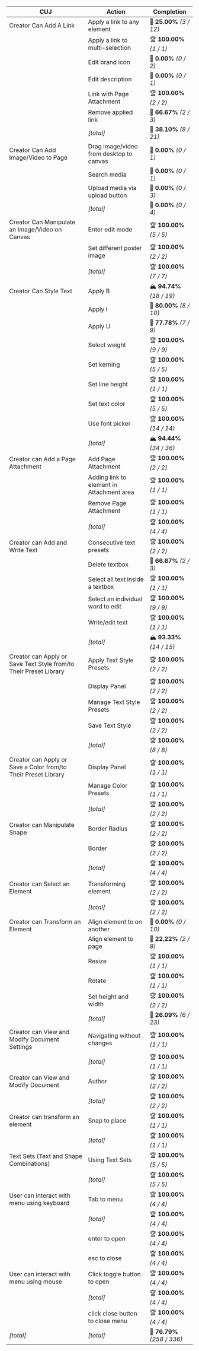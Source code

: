 | **CUJ**                                                           | **Action**                                | **Completion**              |
| ----------------------------------------------------------------- | ----------------------------------------- | --------------------------- |
| Creator Can Add A Link                                            | Apply a link to any element               | 🚨 **25.00%** *(3 / 12)*    |
|                                                                   | Apply a link to multi-selection           | 🏆 **100.00%** *(1 / 1)*    |
|                                                                   | Edit brand icon                           | 🚨 **0.00%** *(0 / 2)*      |
|                                                                   | Edit description                          | 🚨 **0.00%** *(0 / 1)*      |
|                                                                   | Link with Page Attachment                 | 🏆 **100.00%** *(2 / 2)*    |
|                                                                   | Remove applied link                       | 🛴 **66.67%** *(2 / 3)*     |
|                                                                   | *[total]*                                 | 🚨 **38.10%** *(8 / 21)*    |
| Creator Can Add Image/Video to Page                               | Drag image/video from desktop to canvas   | 🚨 **0.00%** *(0 / 1)*      |
|                                                                   | Search media                              | 🚨 **0.00%** *(0 / 1)*      |
|                                                                   | Upload media via upload button            | 🚨 **0.00%** *(0 / 3)*      |
|                                                                   | *[total]*                                 | 🚨 **0.00%** *(0 / 4)*      |
| Creator Can Manipulate an Image/Video on Canvas                   | Enter edit mode                           | 🏆 **100.00%** *(5 / 5)*    |
|                                                                   | Set different poster image                | 🏆 **100.00%** *(2 / 2)*    |
|                                                                   | *[total]*                                 | 🏆 **100.00%** *(7 / 7)*    |
| Creator Can Style Text                                            | Apply B                                   | 🏔️ **94.74%** *(18 / 19)*  |
|                                                                   | Apply I                                   | 🛴 **80.00%** *(8 / 10)*    |
|                                                                   | Apply U                                   | 🛴 **77.78%** *(7 / 9)*     |
|                                                                   | Select weight                             | 🏆 **100.00%** *(9 / 9)*    |
|                                                                   | Set kerning                               | 🏆 **100.00%** *(5 / 5)*    |
|                                                                   | Set line height                           | 🏆 **100.00%** *(1 / 1)*    |
|                                                                   | Set text color                            | 🏆 **100.00%** *(5 / 5)*    |
|                                                                   | Use font picker                           | 🏆 **100.00%** *(14 / 14)*  |
|                                                                   | *[total]*                                 | 🏔️ **94.44%** *(34 / 36)*  |
| Creator can Add a Page Attachment                                 | Add Page Attachment                       | 🏆 **100.00%** *(2 / 2)*    |
|                                                                   | Adding link to element in Attachment area | 🏆 **100.00%** *(1 / 1)*    |
|                                                                   | Remove Page Attachment                    | 🏆 **100.00%** *(1 / 1)*    |
|                                                                   | *[total]*                                 | 🏆 **100.00%** *(4 / 4)*    |
| Creator can Add and Write Text                                    | Consecutive text presets                  | 🏆 **100.00%** *(2 / 2)*    |
|                                                                   | Delete textbox                            | 🛴 **66.67%** *(2 / 3)*     |
|                                                                   | Select all text inside a textbox          | 🏆 **100.00%** *(1 / 1)*    |
|                                                                   | Select an individual word to edit         | 🏆 **100.00%** *(9 / 9)*    |
|                                                                   | Write/edit text                           | 🏆 **100.00%** *(1 / 1)*    |
|                                                                   | *[total]*                                 | 🏔️ **93.33%** *(14 / 15)*  |
| Creator can Apply or Save Text Style from/to Their Preset Library | Apply Text Style Presets                  | 🏆 **100.00%** *(2 / 2)*    |
|                                                                   | Display Panel                             | 🏆 **100.00%** *(2 / 2)*    |
|                                                                   | Manage Text Style Presets                 | 🏆 **100.00%** *(2 / 2)*    |
|                                                                   | Save Text Style                           | 🏆 **100.00%** *(2 / 2)*    |
|                                                                   | *[total]*                                 | 🏆 **100.00%** *(8 / 8)*    |
| Creator can Apply or Save a Color from/to Their Preset Library    | Display Panel                             | 🏆 **100.00%** *(1 / 1)*    |
|                                                                   | Manage Color Presets                      | 🏆 **100.00%** *(1 / 1)*    |
|                                                                   | *[total]*                                 | 🏆 **100.00%** *(2 / 2)*    |
| Creator can Manipulate Shape                                      | Border Radius                             | 🏆 **100.00%** *(2 / 2)*    |
|                                                                   | Border                                    | 🏆 **100.00%** *(2 / 2)*    |
|                                                                   | *[total]*                                 | 🏆 **100.00%** *(4 / 4)*    |
| Creator can Select an Element                                     | Transforming element                      | 🏆 **100.00%** *(2 / 2)*    |
|                                                                   | *[total]*                                 | 🏆 **100.00%** *(2 / 2)*    |
| Creator can Transform an Element                                  | Align element to on another               | 🚨 **0.00%** *(0 / 10)*     |
|                                                                   | Align element to page                     | 🚨 **22.22%** *(2 / 9)*     |
|                                                                   | Resize                                    | 🏆 **100.00%** *(1 / 1)*    |
|                                                                   | Rotate                                    | 🏆 **100.00%** *(1 / 1)*    |
|                                                                   | Set height and width                      | 🏆 **100.00%** *(2 / 2)*    |
|                                                                   | *[total]*                                 | 🚨 **26.09%** *(6 / 23)*    |
| Creator can View and Modify Document Settings                     | Navigating without changes                | 🏆 **100.00%** *(1 / 1)*    |
|                                                                   | *[total]*                                 | 🏆 **100.00%** *(1 / 1)*    |
| Creator can View and Modify Document                              | Author                                    | 🏆 **100.00%** *(2 / 2)*    |
|                                                                   | *[total]*                                 | 🏆 **100.00%** *(2 / 2)*    |
| Creator can transform an element                                  | Snap to place                             | 🏆 **100.00%** *(1 / 1)*    |
|                                                                   | *[total]*                                 | 🏆 **100.00%** *(1 / 1)*    |
| Text Sets (Text and Shape Combinations)                           | Using Text Sets                           | 🏆 **100.00%** *(5 / 5)*    |
|                                                                   | *[total]*                                 | 🏆 **100.00%** *(5 / 5)*    |
| User can interact with menu using keyboard                        | Tab to menu                               | 🏆 **100.00%** *(4 / 4)*    |
|                                                                   | *[total]*                                 | 🏆 **100.00%** *(4 / 4)*    |
|                                                                   | enter to open                             | 🏆 **100.00%** *(4 / 4)*    |
|                                                                   | esc to close                              | 🏆 **100.00%** *(4 / 4)*    |
| User can interact with menu using mouse                           | Click toggle button to open               | 🏆 **100.00%** *(4 / 4)*    |
|                                                                   | *[total]*                                 | 🏆 **100.00%** *(4 / 4)*    |
|                                                                   | click close button to close menu          | 🏆 **100.00%** *(4 / 4)*    |
| *\[total\]*                                                       | *\[total\]*                               | 🛴 **76.79%** *(258 / 336)* |